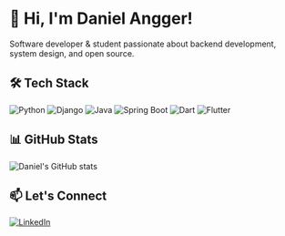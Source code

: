 # 👋 Hi, I'm Daniel Angger!
Software developer & student passionate about backend development, system design, and open source.

## 🛠 Tech Stack
![Python](https://img.shields.io/badge/Python-3776AB?style=for-the-badge&logo=python&logoColor=white)
![Django](https://img.shields.io/badge/Django-092E20?style=for-the-badge&logo=django&logoColor=white)
![Java](https://img.shields.io/badge/Java-ED8B00?style=for-the-badge&logo=java&logoColor=white)
![Spring Boot](https://img.shields.io/badge/Spring_Boot-6DB33F?style=for-the-badge&logo=spring-boot&logoColor=white)
![Dart](https://img.shields.io/badge/Dart-0175C2?style=for-the-badge&logo=dart&logoColor=white)
![Flutter](https://img.shields.io/badge/Flutter-02569B?style=for-the-badge&logo=flutter&logoColor=white)

## 📊 GitHub Stats
![Daniel's GitHub stats](https://github-readme-stats.vercel.app/api?username=DanielAngger&show_icons=true&theme=tokyonight)

## 📫 Let's Connect
[![LinkedIn](https://img.shields.io/badge/LinkedIn-blue?logo=linkedin&style=for-the-badge)](https://www.linkedin.com/in/daniel-angger-dewandaru-a3a150289)
